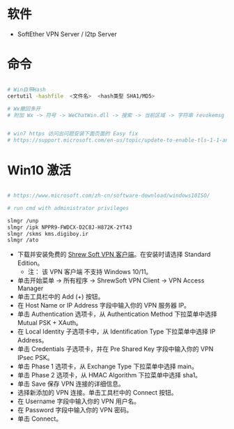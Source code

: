 
# 软件

- SoftEther VPN Server  / l2tp Server

# 命令

```bash

# Win自带Hash
certutil -hashfile  <文件名>  <hash类型 SHA1/MD5>

# Wx撤回多开
# 附加 Wx -> 符号 -> WeChatWin.dll -> 搜索 -> 当前区域 -> 字符串 revokemsg -> 汇编jmp -> 字符串 WeChat_App_Instance_Identity_Mutex_Name -> 汇编ret -> 生成补丁


# win7 https 访问出问题安装下面页面的 Easy fix
# https://support.microsoft.com/en-us/topic/update-to-enable-tls-1-1-and-tls-1-2-as-default-secure-protocols-in-winhttp-in-windows-c4bd73d2-31d7-761e-0178-11268bb10392

```

# Win10 激活

```bash

# https://www.microsoft.com/zh-cn/software-download/windows10ISO/

# run cmd with administrator privileges

slmgr /unp
slmgr /ipk NPPR9-FWDCX-D2C8J-H872K-2YT43
slmgr /skms kms.digiboy.ir
slmgr /ato

```

* 下载并安装免费的 [Shrew Soft VPN 客户端](https://www.shrew.net/download/vpn)。在安装时请选择 Standard Edition。
    - 注： 该 VPN 客户端 不支持 Windows 10/11。
* 单击开始菜单 -> 所有程序 -> ShrewSoft VPN Client -> VPN Access Manager
* 单击工具栏中的 Add (+) 按钮。
* 在 Host Name or IP Address 字段中输入你的 VPN 服务器 IP。
* 单击 Authentication 选项卡，从 Authentication Method 下拉菜单中选择 Mutual PSK + XAuth。
* 在 Local Identity 子选项卡中，从 Identification Type 下拉菜单中选择 IP Address。
* 单击 Credentials 子选项卡，并在 Pre Shared Key 字段中输入你的 VPN IPsec PSK。
* 单击 Phase 1 选项卡，从 Exchange Type 下拉菜单中选择 main。
* 单击 Phase 2 选项卡，从 HMAC Algorithm 下拉菜单中选择 sha1。
* 单击 Save 保存 VPN 连接的详细信息。
* 选择新添加的 VPN 连接。单击工具栏中的 Connect 按钮。
* 在 Username 字段中输入你的 VPN 用户名。
* 在 Password 字段中输入你的 VPN 密码。
* 单击 Connect。
